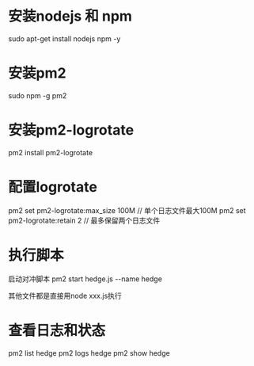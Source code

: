 # 安装nodejs 和 npm
sudo apt-get install nodejs npm -y

# 安装pm2
sudo npm -g pm2

# 安装pm2-logrotate
pm2 install pm2-logrotate

# 配置logrotate
pm2 set pm2-logrotate:max_size 100M  // 单个日志文件最大100M
pm2 set pm2-logrotate:retain 2 // 最多保留两个日志文件

# 执行脚本
启动对冲脚本
pm2 start hedge.js --name hedge

其他文件都是直接用node xxx.js执行

# 查看日志和状态
pm2 list hedge
pm2 logs hedge
pm2 show hedge
